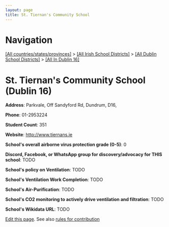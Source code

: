 ```yaml
---
layout: page
title: St. Tiernan's Community School
---
```

# Navigation

[[All countries/states/provinces]](../../../..) > [[All Irish School Districts]](../../..) > [[All Dublin School Districts]](../..) > [[All In Dublin 16]](..)

# St. Tiernan's Community School (Dublin 16)

**Address**: Parkvale, Off Sandyford Rd, Dundrum, D16,

**Phone**: 01-2953224

**Student Count**: 351

**Website**: <http://www.tiernans.ie>

**School's overall airborne virus protection grade (0-5)**: 0

**Discord, Facebook, or WhatsApp group for discovery/advocacy for THIS school**: TODO

**School's policy on Ventilation**: TODO

**School's Ventilation Work Completion**: TODO

**School's Air-Purification**: TODO

**School's CO2 monitoring to actively drive ventilation and filtration**: TODO

**School's Wikidata URL**: TODO


[Edit this page](https://github.com/ventilate-schools/Ireland/edit/main/./Dublin_16/St._Tiernan's_Community_School.md). See also [rules for contribution](../../../contribution-rules/)